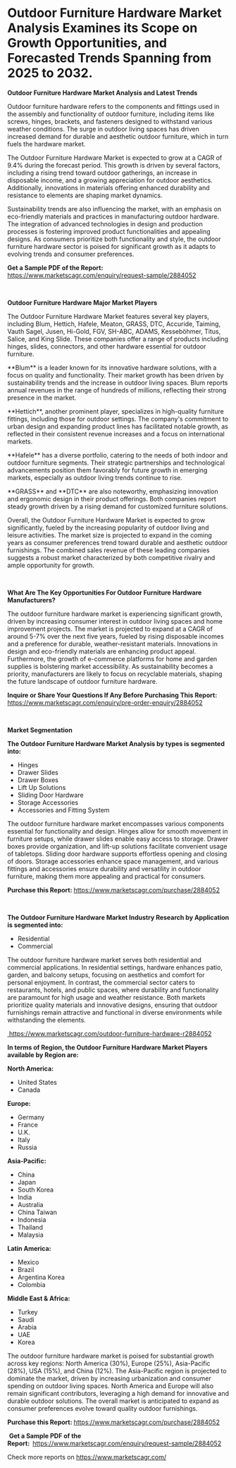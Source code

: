 <p><h1>Outdoor Furniture Hardware Market Analysis Examines its Scope on Growth Opportunities, and Forecasted Trends Spanning from 2025 to 2032.</h1></p><p><strong>Outdoor Furniture Hardware Market Analysis and Latest Trends</strong></p>
<p><p>Outdoor furniture hardware refers to the components and fittings used in the assembly and functionality of outdoor furniture, including items like screws, hinges, brackets, and fasteners designed to withstand various weather conditions. The surge in outdoor living spaces has driven increased demand for durable and aesthetic outdoor furniture, which in turn fuels the hardware market.</p><p>The Outdoor Furniture Hardware Market is expected to grow at a CAGR of 9.4% during the forecast period. This growth is driven by several factors, including a rising trend toward outdoor gatherings, an increase in disposable income, and a growing appreciation for outdoor aesthetics. Additionally, innovations in materials offering enhanced durability and resistance to elements are shaping market dynamics. </p><p>Sustainability trends are also influencing the market, with an emphasis on eco-friendly materials and practices in manufacturing outdoor hardware. The integration of advanced technologies in design and production processes is fostering improved product functionalities and appealing designs. As consumers prioritize both functionality and style, the outdoor furniture hardware sector is poised for significant growth as it adapts to evolving trends and consumer preferences.</p></p>
<p><strong>Get a Sample PDF of the Report:&nbsp;</strong> <a href="https://www.marketscagr.com/enquiry/request-sample/2884052?utm_campaign=3228&utm_medium=2&utm_source=Github&utm_content=ia&utm_term=13032025&utm_id=outdoor-furniture-hardware">https://www.marketscagr.com/enquiry/request-sample/2884052</a></p>
<p>&nbsp;</p>
<p><strong>Outdoor Furniture Hardware Major Market Players</strong></p>
<p><p>The Outdoor Furniture Hardware Market features several key players, including Blum, Hettich, Hafele, Meaton, GRASS, DTC, Accuride, Taiming, Vauth Sagel, Jusen, Hi-Gold, FGV, SH-ABC, ADAMS, Kesseböhmer, Titus, Salice, and King Slide. These companies offer a range of products including hinges, slides, connectors, and other hardware essential for outdoor furniture.</p><p>**Blum** is a leader known for its innovative hardware solutions, with a focus on quality and functionality. Their market growth has been driven by sustainability trends and the increase in outdoor living spaces. Blum reports annual revenues in the range of hundreds of millions, reflecting their strong presence in the market.</p><p>**Hettich**, another prominent player, specializes in high-quality furniture fittings, including those for outdoor settings. The company's commitment to urban design and expanding product lines has facilitated notable growth, as reflected in their consistent revenue increases and a focus on international markets.</p><p>**Hafele** has a diverse portfolio, catering to the needs of both indoor and outdoor furniture segments. Their strategic partnerships and technological advancements position them favorably for future growth in emerging markets, especially as outdoor living trends continue to rise.</p><p>**GRASS** and **DTC** are also noteworthy, emphasizing innovation and ergonomic design in their product offerings. Both companies report steady growth driven by a rising demand for customized furniture solutions.</p><p>Overall, the Outdoor Furniture Hardware Market is expected to grow significantly, fueled by the increasing popularity of outdoor living and leisure activities. The market size is projected to expand in the coming years as consumer preferences trend toward durable and aesthetic outdoor furnishings. The combined sales revenue of these leading companies suggests a robust market characterized by both competitive rivalry and ample opportunity for growth.</p></p>
<p>&nbsp;</p>
<p><strong>What Are The Key Opportunities For Outdoor Furniture Hardware Manufacturers?</strong></p>
<p><p>The outdoor furniture hardware market is experiencing significant growth, driven by increasing consumer interest in outdoor living spaces and home improvement projects. The market is projected to expand at a CAGR of around 5-7% over the next five years, fueled by rising disposable incomes and a preference for durable, weather-resistant materials. Innovations in design and eco-friendly materials are enhancing product appeal. Furthermore, the growth of e-commerce platforms for home and garden supplies is bolstering market accessibility. As sustainability becomes a priority, manufacturers are likely to focus on recyclable materials, shaping the future landscape of outdoor furniture hardware.</p></p>
<p><strong>Inquire or Share Your Questions If Any Before Purchasing This Report:</strong> <a href="https://www.marketscagr.com/enquiry/pre-order-enquiry/2884052?utm_campaign=3228&utm_medium=2&utm_source=Github&utm_content=ia&utm_term=13032025&utm_id=outdoor-furniture-hardware">https://www.marketscagr.com/enquiry/pre-order-enquiry/2884052</a></p>
<p>&nbsp;</p>
<p><strong>Market Segmentation</strong></p>
<p><strong>The Outdoor Furniture Hardware Market Analysis by types is segmented into:</strong></p>
<p><ul><li>Hinges</li><li>Drawer Slides</li><li>Drawer Boxes</li><li>Lift Up Solutions</li><li>Sliding Door Hardware</li><li>Storage Accessories</li><li>Accessories and Fitting System</li></ul></p>
<p><p>The outdoor furniture hardware market encompasses various components essential for functionality and design. Hinges allow for smooth movement in furniture setups, while drawer slides enable easy access to storage. Drawer boxes provide organization, and lift-up solutions facilitate convenient usage of tabletops. Sliding door hardware supports effortless opening and closing of doors. Storage accessories enhance space management, and various fittings and accessories ensure durability and versatility in outdoor furniture, making them more appealing and practical for consumers.</p></p>
<p><strong>Purchase this Report:&nbsp;</strong><a href="https://www.marketscagr.com/purchase/2884052?utm_campaign=3228&utm_medium=2&utm_source=Github&utm_content=ia&utm_term=13032025&utm_id=outdoor-furniture-hardware">https://www.marketscagr.com/purchase/2884052</a></p>
<p>&nbsp;</p>
<p><strong>The Outdoor Furniture Hardware Market Industry Research by Application is segmented into:</strong></p>
<p><ul><li>Residential</li><li>Commercial</li></ul></p>
<p><p>The outdoor furniture hardware market serves both residential and commercial applications. In residential settings, hardware enhances patio, garden, and balcony setups, focusing on aesthetics and comfort for personal enjoyment. In contrast, the commercial sector caters to restaurants, hotels, and public spaces, where durability and functionality are paramount for high usage and weather resistance. Both markets prioritize quality materials and innovative designs, ensuring that outdoor furnishings remain attractive and functional in diverse environments while withstanding the elements.</p></p>
<p><a href="https://www.marketscagr.com/outdoor-furniture-hardware-r2884052?utm_campaign=3228&utm_medium=2&utm_source=Github&utm_content=ia&utm_term=13032025&utm_id=outdoor-furniture-hardware">&nbsp;https://www.marketscagr.com/outdoor-furniture-hardware-r2884052</a></p>
<p><strong>In terms of Region, the Outdoor Furniture Hardware Market Players available by Region are:</strong></p>
<p>
    <p> <strong> North America: </strong>
        <ul>
            <li>United States</li>
            <li>Canada</li>
        </ul>
        </p> 
    <p> <strong> Europe: </strong>
        <ul>
            <li>Germany</li>
            <li>France</li>
            <li>U.K.</li>
            <li>Italy</li>
            <li>Russia</li>
        </ul>
        </p> 
    <p> <strong> Asia-Pacific: </strong>
        <ul>
            <li>China</li>
            <li>Japan</li>
            <li>South Korea</li>
            <li>India</li>
            <li>Australia</li>
            <li>China Taiwan</li>
            <li>Indonesia</li>
            <li>Thailand</li>
            <li>Malaysia</li>
        </ul>
        </p> 
    <p> <strong> Latin America: </strong>
        <ul>
            <li>Mexico</li>
            <li>Brazil</li>
            <li>Argentina Korea</li>
            <li>Colombia</li>
        </ul>
        </p> 
    <p> <strong> Middle East & Africa: </strong>
        <ul>
            <li>Turkey</li>
            <li>Saudi</li>
            <li>Arabia</li>
            <li>UAE</li>
            <li>Korea</li>
        </ul>
    </p>
    </p>
<p><p>The outdoor furniture hardware market is poised for substantial growth across key regions: North America (30%), Europe (25%), Asia-Pacific (28%), USA (15%), and China (12%). The Asia-Pacific region is projected to dominate the market, driven by increasing urbanization and consumer spending on outdoor living spaces. North America and Europe will also remain significant contributors, leveraging a high demand for innovative and durable outdoor solutions. The overall market is anticipated to expand as consumer preferences evolve toward quality outdoor furnishings.</p></p>
<p><strong>Purchase this Report: </strong><a href="https://www.marketscagr.com/purchase/2884052?utm_campaign=3228&utm_medium=2&utm_source=Github&utm_content=ia&utm_term=13032025&utm_id=outdoor-furniture-hardware">https://www.marketscagr.com/purchase/2884052</a></p>
<p>&nbsp;<strong>Get a Sample PDF of the Report:&nbsp;&nbsp;</strong><a href="https://www.marketscagr.com/enquiry/request-sample/2884052?utm_campaign=3228&utm_medium=2&utm_source=Github&utm_content=ia&utm_term=13032025&utm_id=outdoor-furniture-hardware">https://www.marketscagr.com/enquiry/request-sample/2884052</a></p>
<p><strong></strong></p>
<p>Check more reports on <a href="https://www.marketscagr.com/?utm_campaign=3228&utm_medium=2&utm_source=Github&utm_content=ia&utm_term=13032025&utm_id=outdoor-furniture-hardware">https://www.marketscagr.com/</a></p>